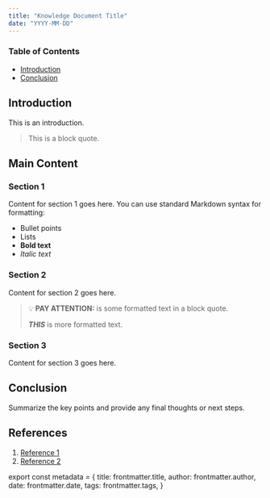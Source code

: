 ```yaml
---
title: "Knowledge Document Title"
date: "YYYY-MM-DD"
---
```


### Table of Contents
- [Introduction](#Introduction)
- [Conclusion](#Conclusion)

## Introduction

This is an introduction.

> This is a block quote.

## Main Content

### Section 1

Content for section 1 goes here. You can use standard Markdown syntax for formatting:

- Bullet points
- Lists
- **Bold text**
- *Italic text*

### Section 2

Content for section 2 goes here.


> :bulb: **PAY ATTENTION:**
> is some formatted text in a block quote.
>
> ***THIS*** is more formatted text.


### Section 3

Content for section 3 goes here.

## Conclusion

Summarize the key points and provide any final thoughts or next steps.

## References

1. [Reference 1](https://example.com/reference1)
2. [Reference 2](https://example.com/reference2)

export const metadata = {
  title: frontmatter.title,
  author: frontmatter.author,
  date: frontmatter.date,
  tags: frontmatter.tags,
}
